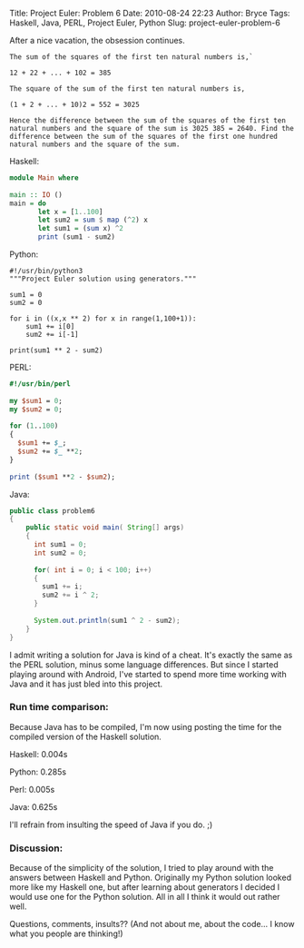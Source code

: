 Title: Project Euler: Problem 6
Date: 2010-08-24 22:23
Author: Bryce
Tags: Haskell, Java, PERL, Project Euler, Python
Slug: project-euler-problem-6

After a nice vacation, the obsession continues.


```
The sum of the squares of the first ten natural numbers is,`

12 + 22 + ... + 102 = 385  

The square of the sum of the first ten natural numbers is,  

(1 + 2 + ... + 10)2 = 552 = 3025

Hence the difference between the sum of the squares of the first ten
natural numbers and the square of the sum is 3025 385 = 2640. Find the
difference between the sum of the squares of the first one hundred
natural numbers and the square of the sum.
```


Haskell:

```haskell
module Main where
 
main :: IO ()
main = do
       let x = [1..100]
       let sum2 = sum $ map (^2) x
       let sum1 = (sum x) ^2
       print (sum1 - sum2)
```

Python:

```python3
#!/usr/bin/python3
"""Project Euler solution using generators."""
 
sum1 = 0
sum2 = 0
 
for i in ((x,x ** 2) for x in range(1,100+1)):
    sum1 += i[0]
    sum2 += i[-1]
 
print(sum1 ** 2 - sum2)
```

PERL:

```perl
#!/usr/bin/perl
 
my $sum1 = 0;
my $sum2 = 0;
 
for (1..100)
{
  $sum1 += $_;
  $sum2 += $_ **2;
}
 
print ($sum1 **2 - $sum2);
```

Java:

```java
public class problem6
{
    public static void main( String[] args)
    {
      int sum1 = 0;
      int sum2 = 0;
 
      for( int i = 0; i < 100; i++)
      {
        sum1 += i;
        sum2 += i ^ 2;
      }
 
      System.out.println(sum1 ^ 2 - sum2);
    }
}
```

I admit writing a solution for Java is kind of a cheat. It's exactly the
same as the PERL solution, minus some language differences. But since I
started playing around with Android, I've started to spend more time
working with Java and it has just bled into this project.

</p>

### Run time comparison:

Because Java has to be compiled, I'm now using posting the time for the
compiled version of the Haskell solution.

Haskell: 0.004s

Python: 0.285s

Perl: 0.005s

Java: 0.625s

I'll refrain from insulting the speed of Java if you do. ;)

### Discussion:

Because of the simplicity of the solution, I tried to play around with
the answers between Haskell and Python. Originally my Python solution
looked more like my Haskell one, but after learning about generators I
decided I would use one for the Python solution. All in all I think it
would out rather well.

Questions, comments, insults?? (And not about me, about the code... I
know what you people are thinking!)

